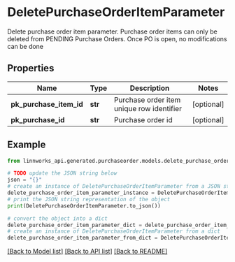 # DeletePurchaseOrderItemParameter

Delete purchase order item parameter. Purchase order items can only be deleted from PENDING Purchase Orders. Once PO is open, no modifications can be done

## Properties

Name | Type | Description | Notes
------------ | ------------- | ------------- | -------------
**pk_purchase_item_id** | **str** | Purchase order item unique row identifier | [optional] 
**pk_purchase_id** | **str** | Purchase order id | [optional] 

## Example

```python
from linnworks_api.generated.purchaseorder.models.delete_purchase_order_item_parameter import DeletePurchaseOrderItemParameter

# TODO update the JSON string below
json = "{}"
# create an instance of DeletePurchaseOrderItemParameter from a JSON string
delete_purchase_order_item_parameter_instance = DeletePurchaseOrderItemParameter.from_json(json)
# print the JSON string representation of the object
print(DeletePurchaseOrderItemParameter.to_json())

# convert the object into a dict
delete_purchase_order_item_parameter_dict = delete_purchase_order_item_parameter_instance.to_dict()
# create an instance of DeletePurchaseOrderItemParameter from a dict
delete_purchase_order_item_parameter_from_dict = DeletePurchaseOrderItemParameter.from_dict(delete_purchase_order_item_parameter_dict)
```
[[Back to Model list]](../README.md#documentation-for-models) [[Back to API list]](../README.md#documentation-for-api-endpoints) [[Back to README]](../README.md)


